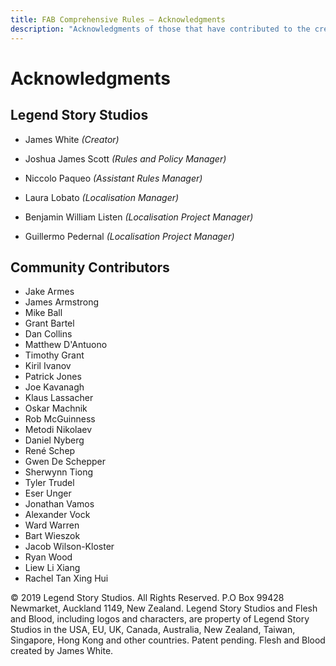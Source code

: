 ```yaml
---
title: FAB Comprehensive Rules – Acknowledgments
description: "Acknowledgments of those that have contributed to the creation and update of the comprehensive rules."
---
```


# Acknowledgments

## Legend Story Studios
* James White _(Creator)_

* Joshua James Scott _(Rules and Policy Manager)_
* Niccolo Paqueo _(Assistant Rules Manager)_

* Laura Lobato _(Localisation Manager)_
* Benjamin William Listen _(Localisation Project Manager)_
* Guillermo Pedernal _(Localisation Project Manager)_


## Community Contributors
* Jake Armes
* James Armstrong
* Mike Ball
* Grant Bartel
* Dan Collins
* Matthew D'Antuono
* Timothy Grant
* Kiril Ivanov
* Patrick Jones
* Joe Kavanagh
* Klaus Lassacher
* Oskar Machnik
* Rob McGuinness
* Metodi Nikolaev
* Daniel Nyberg
* René Schep
* Gwen De Schepper
* Sherwynn Tiong
* Tyler Trudel
* Eser Unger
* Jonathan Vamos
* Alexander Vock
* Ward Warren
* Bart Wieszok
* Jacob Wilson-Kloster
* Ryan Wood
* Liew Li Xiang
* Rachel Tan Xing Hui



© 2019 Legend Story Studios. All Rights Reserved. P.O Box 99428 Newmarket, Auckland 1149, New Zealand. Legend Story Studios and Flesh and Blood, including logos and characters, are property of Legend Story Studios in the USA, EU, UK, Canada, Australia, New Zealand, Taiwan, Singapore, Hong Kong and other countries. Patent pending. Flesh and Blood created by James White.